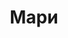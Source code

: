---
title: "Мари"
description: "С удовольствием проведу время с достойным и успешным мужчиной. Я наделена яркой сексуальной внешностью и безупречной фигурой, стройная голубоглазая блондинка с хорошим чувством юмора. Встретиться со мной можно обратившись в агентство эскорт услуг, где менеджер уточнит все твои пожелания.

Я активно занимаюсь саморазвитием, у меня высшее образование, в совершенство знаю английский язык. Стараюсь не сидеть дома и находить новые знакомства. Предпочитаю активное времяпрепровождение и спорт, поэтому как VIP эскортница могу сопроводить тебя в гольф-клуб или заняться активным элитным отдыхом, посетить театр или дорогой ресторан. Я помогу тебе расслабиться в полной мере в уютном номере отеля или в домашней теплой обстановке."
Price: "От 1000$"
height: "176"
weight: "48"
age: "23"
folder: marie
mainImage: 1.webp
bustSize: "2"
hairColor: "brunet"
visa: "usa"
images:
  - 2.webp
  - 3.webp
---